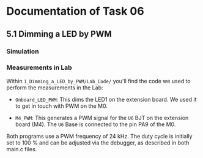 # Documentation of Task 06

## 5.1 Dimming a LED by PWM

### Simulation

### Measurements in Lab

Within `1_Dimming_a_LED_by_PWM/Lab_Code/` you'll find the code we used to perform the measurements in the Lab:

- `Onboard_LED_PWM`: This dims the LED1 on the extension board. We used it to get in touch with PWM on the M0.

- `M4_PWM`: This generates a PWM signal for the `U6` BJT on the extension board (M4). The `U6` Base is connected to the pin PA9 of the M0.

Both programs use a PWM frequency of 24 kHz. The duty cycle is initially set to 100 % and can be adjusted via the debugger, as described in both main.c files.